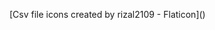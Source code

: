 [Csv file icons created by rizal2109 - Flaticon](<a href="https://www.flaticon.com/free-icons/csv-file" title="csv file icons"></a>)